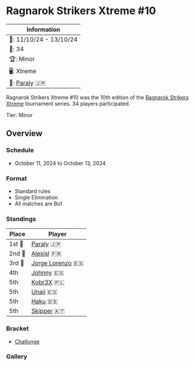 # Ragnarok Strikers Xtreme #10

|Information|
|-|
|:calendar:: 11/10/24 - 13/10/24|
|:busts_in_silhouette:: 34|
|:trophy:: Minor|
|:desktop_computer:: Xtreme|
|:1st_place_medal:: [Paraly](../../players/japanese/paraly.md) :jp:|

Ragnarok Strikers Xtreme #10 was the 10th edition of the [Ragnarok Strikers Xtreme](ragnaxmain.md) tournament series.
34 players participated.

Tier: Minor

## Overview

### Schedule
- October 11, 2024 to October 13, 2024

### Format
- Standard rules
- Single Elimination
- All matches are Bo1

### Standings

|Place|Player|
|-|-|
|1st :1st_place_medal:|[Paraly](../../players/japanese/paraly.md) :jp:|
|2nd :2nd_place_medal:|[Alexisl](../../players/french/alexisl.md) :fr:|
|3rd :3rd_place_medal:|[Jorge Lorenzo](../../players/spanish/jorge.md) :es:|
|4th|[Johnny](../../players/spanish/johnny.md) :es:|
|5th|[Kobr3X](../../players/polish/kobr3x.md) :poland:|
|5th|[Unaii](../../players/spanish/unaii.md) :es:|
|5th|[Haku](../../players/german/haku.md) :de:|
|5th|[Skipper](../../players/austrian/skipper.md) :austria:|

### Bracket
- [Challonge](https://challonge.com/o9jkutpb)

### Gallery